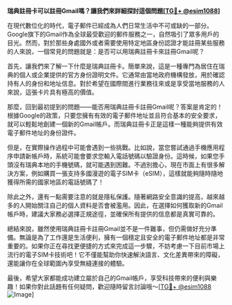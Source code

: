 **瑞典註冊卡可以註冊Gmail嗎？讓我們來詳細探討這個問題[[TG💪+ @esim1088](https://t.me/s/esim1088)]**

在現代數位化的時代，電子郵件已經成為人們日常生活中不可或缺的一部分。Google旗下的Gmail作為全球最受歡迎的郵件服務之一，自然吸引了眾多用戶的目光。然而，對於那些身處國外或者需要使用特定地區身份認證才能註冊某些服務的人來說，一個常見的問題就是：是否可以用瑞典註冊卡來註冊Gmail呢？

首先，讓我們來了解一下什麼是瑞典註冊卡。簡單來說，這是一種專門為居住在瑞典的個人或企業提供的官方身份證明文件。它通常由當地政府機構發放，用於確認持有人的身份和地址信息。對於希望在國際間進行業務往來或是享受當地服務的人來說，這張卡片具有極高的價值。

那麼，回到最初提到的問題——能否用瑞典註冊卡註冊Gmail呢？答案是肯定的！根據Google的政策，只要您擁有有效的電子郵件地址並且符合基本的安全要求，就可以輕鬆地創建一個新的Gmail帳戶。而瑞典註冊卡正是這樣一種能夠提供有效電子郵件地址的身份證件。

但是，在實際操作過程中可能會遇到一些挑戰。比如說，當您嘗試通過手機應用程序申請新帳戶時，系統可能會要求您輸入電話號碼以驗證身份。這時候，如果您手頭沒有瑞典本地的手機號碼，就可能遇到困難。不過別擔心，現在市面上有很多解決方案，例如購買一張支持多國漫遊的電子SIM卡（eSIM），這樣就能夠隨時隨地獲得所需的國家地區的電話號碼了！

除此之外，還有一點需要注意的就是隱私保護。隨著網路安全意識的提高，越來越多的人開始關注自己的個人資料是否會被濫用。因此，在選擇如何獲取新的Gmail帳戶時，建議大家務必選擇正規途徑，並確保所有提供的信息都是真實可靠的。

總結來說，雖然使用瑞典註冊卡註冊Gmail並不是一件難事，但仍需做好充分準備。無論是為了工作還是生活便利，擁有一個穩定且安全的電子郵件地址都是非常重要的。如果你正在尋找更便捷的方式來完成這一步驟，不妨考慮一下目前市場上流行的電子SIM卡技術吧！它不僅能幫助你快速解決語言、文化差異帶來的障礙，還能讓你在全球範圍內享受無縫連接的體驗。

最後，希望大家都能成功建立屬於自己的Gmail帳戶，享受科技帶來的便利與樂趣！如果你對此話題有任何疑問，歡迎隨時留言討論哦～[[TG💪+ @esim1088](https://t.me/s/esim1088) ![Image](https://i.postimg.cc/4NQfJmqS/Snipaste-2025-05-13-00-14-12.png)]
